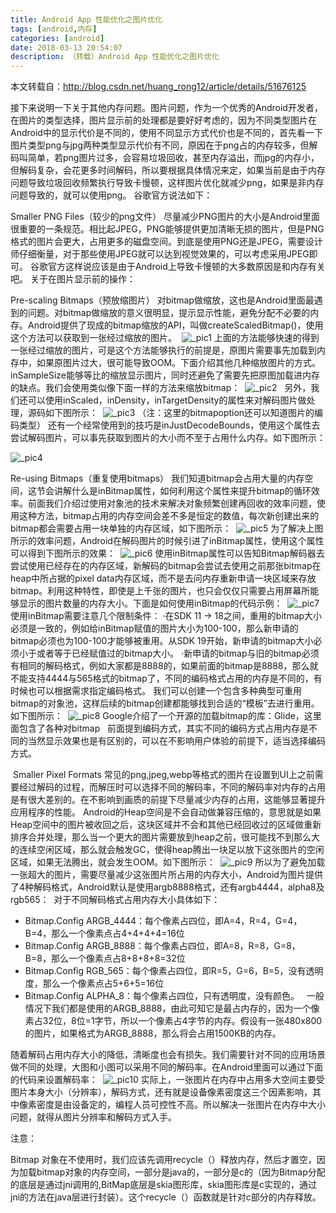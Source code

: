```yaml
---
title: Android App 性能优化之图片优化
tags: [android,内存]
categories: [android]
date: 2018-03-13 20:54:07
description: （转载）Android App 性能优化之图片优化
---
```

本文转载自：http://blog.csdn.net/huang_rong12/article/details/51676125


接下来说明一下关于其他内存问题。图片问题，作为一个优秀的Android开发者，在图片的类型选择，图片显示前的处理都是要好好考虑的，因为不同类型图片在Android中的显示代价是不同的，使用不同显示方式代价也是不同的，首先看一下图片类型png与jpg两种类型显示代价有不同，原因在于png占的内存较多，但解码叫简单，若png图片过多，会容易垃圾回收，甚至内存溢出，而jpg的内存小，但解码复杂，会花更多时间解码，所以要根据具体情况来定，如果当前是由于内存问题导致垃圾回收频繁执行导致卡慢顿，这样图片优化就减少png，如果是非内存问题导致的，就可以使用png。
谷歌官方说法如下：

Smaller PNG Files（较少的png文件）
尽量减少PNG图片的大小是Android里面很重要的一条规范。相比起JPEG，PNG能够提供更加清晰无损的图片，但是PNG格式的图片会更大，占用更多的磁盘空间。到底是使用PNG还是JPEG，需要设计师仔细衡量，对于那些使用JPEG就可以达到视觉效果的，可以考虑采用JPEG即可。
谷歌官方这样说应该是由于Android上导致卡慢顿的大多数原因是和内存有关吧。
关于在图片显示前的操作：

Pre-scaling Bitmaps（预放缩图片）
对bitmap做缩放，这也是Android里面最遇到的问题。对bitmap做缩放的意义很明显，提示显示性能，避免分配不必要的内存。Android提供了现成的bitmap缩放的API，叫做createScaledBitmap()，使用这个方法可以获取到一张经过缩放的图片。
 ![_pic1](1.png)
上面的方法能够快速的得到一张经过缩放的图片，可是这个方法能够执行的前提是，原图片需要事先加载到内存中，如果原图片过大，很可能导致OOM。下面介绍其他几种缩放图片的方式。
inSampleSize能够等比的缩放显示图片，同时还避免了需要先把原图加载进内存的缺点。我们会使用类似像下面一样的方法来缩放bitmap：
 ![_pic2](2.png)
 
另外，我们还可以使用inScaled，inDensity，inTargetDensity的属性来对解码图片做处理，源码如下图所示：
 ![_pic3](3.png)
（注：这里的bitmapoption还可以知道图片的编码类型）
还有一个经常使用到的技巧是inJustDecodeBounds，使用这个属性去尝试解码图片，可以事先获取到图片的大小而不至于占用什么内存。如下图所示：

![_pic4](4.png)



Re-using Bitmaps（重复使用bitmaps）
我们知道bitmap会占用大量的内存空间，这节会讲解什么是inBitmap属性，如何利用这个属性来提升bitmap的循环效率。前面我们介绍过使用对象池的技术来解决对象频繁创建再回收的效率问题，使用这种方法，bitmap占用的内存空间会差不多是恒定的数值，每次新创建出来的bitmap都会需要占用一块单独的内存区域，如下图所示：
 ![_pic5](5.png)
为了解决上图所示的效率问题，Android在解码图片的时候引进了inBitmap属性，使用这个属性可以得到下图所示的效果：
 ![_pic6](6.png)
使用inBitmap属性可以告知Bitmap解码器去尝试使用已经存在的内存区域，新解码的bitmap会尝试去使用之前那张bitmap在heap中所占据的pixel
 data内存区域，而不是去问内存重新申请一块区域来存放bitmap。利用这种特性，即使是上千张的图片，也只会仅仅只需要占用屏幕所能够显示的图片数量的内存大小。下面是如何使用inBitmap的代码示例：
 ![_pic7](7.png)
使用inBitmap需要注意几个限制条件：
·在SDK 11 -&gt; 18之间，重用的bitmap大小必须是一致的，例如给inBitmap赋值的图片大小为100-100，那么新申请的bitmap必须也为100-100才能够被重用。从SDK
 19开始，新申请的bitmap大小必须小于或者等于已经赋值过的bitmap大小。
·新申请的bitmap与旧的bitmap必须有相同的解码格式，例如大家都是8888的，如果前面的bitmap是8888，那么就不能支持4444与565格式的bitmap了，不同的编码格式占用的内存是不同的，有时候也可以根据需求指定编码格式。
我们可以创建一个包含多种典型可重用bitmap的对象池，这样后续的bitmap创建都能够找到合适的“模板”去进行重用。如下图所示：
 ![_pic8](8.png)
Google介绍了一个开源的加载bitmap的库：Glide，这里面包含了各种对bitmap
 
前面提到编码方式，其实不同的编码方式占用内存是不同的当然显示效果也是有区别的，可以在不影响用户体验的前提下，适当选择编码方式。

 Smaller Pixel Formats
常见的png,jpeg,webp等格式的图片在设置到UI上之前需要经过解码的过程，而解压时可以选择不同的解码率，不同的解码率对内存的占用是有很大差别的。在不影响到画质的前提下尽量减少内存的占用，这能够显著提升应用程序的性能。
Android的Heap空间是不会自动做兼容压缩的，意思就是如果Heap空间中的图片被收回之后，这块区域并不会和其他已经回收过的区域做重新排序合并处理，那么当一个更大的图片需要放到heap之前，很可能找不到那么大的连续空闲区域，那么就会触发GC，使得heap腾出一块足以放下这张图片的空闲区域，如果无法腾出，就会发生OOM。如下图所示：
 ![_pic9](9.png)
所以为了避免加载一张超大的图片，需要尽量减少这张图片所占用的内存大小，Android为图片提供了4种解码格式，Android默认是使用argb8888格式，还有argb4444，alpha8及rgb565：
 对于不同解码格式占用内存大小具体如下：

- Bitmap.Config ARGB_4444：每个像素占四位，即A=4，R=4，G=4，B=4，那么一个像素点占4+4+4+4=16位
- Bitmap.Config ARGB_8888：每个像素占四位，即A=8，R=8，G=8，B=8，那么一个像素点占8+8+8+8=32位
- Bitmap.Config RGB_565：每个像素占四位，即R=5，G=6，B=5，没有透明度，那么一个像素点占5+6+5=16位
- Bitmap.Config ALPHA_8：每个像素占四位，只有透明度，没有颜色。
 
一般情况下我们都是使用的ARGB_8888，由此可知它是最占内存的，因为一个像素占32位，8位=1字节，所以一个像素占4字节的内存。假设有一张480x800的图片，如果格式为ARGB_8888，那么将会占用1500KB的内存。
 

随着解码占用内存大小的降低，清晰度也会有损失。我们需要针对不同的应用场景做不同的处理，大图和小图可以采用不同的解码率。在Android里面可以通过下面的代码来设置解码率：
 ![_pic10](10.png)
实际上，一张图片在内存中占用多大空间主要受图片本身大小（分辨率），解码方式，还有就是设备像素密度这三个因素影响，其中像素密度是由设备定的，编程人员可控性不高。所以解决一张图片在内存中大小问题，就得从图片分辨率和解码方式入手。


注意：

Bitmap 对象在不使用时，我们应该先调用recycle（）释放内存，然后才置空，因为加载bitmap对象的内存空间，一部分是java的，一部分是c的（因为Bitmap分配的底层是通过jni调用的,BitMap底层是skia图形库，skia图形库是c实现的，通过jni的方法在java层进行封装）。这个recycle（）函数就是针对c部分的内存释放。


